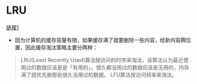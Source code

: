 # LRU

[链接1](https://mp.weixin.qq.com/s?__biz=MzAxODQxMDM0Mw==&mid=2247486428&idx=1&sn=3611a14535669ba3372c73e24121247c&chksm=9bd7f5d4aca07cc28c02c3411d0633fc12c94c2555c08cbfaa2ccd50cc2d25160fb23bccce7f&scene=21#wechat_redirect) 

* 因为计算机的缓存容量有限，如果缓存满了就要删除一些内容，给新内容腾位置，因此缓存淘汰策略主要分两种：
> LRU(Least Recently Used)算法按访问的时序来淘汰，该算法认为最近使用过的数据应该是是「有用的」，很久都没用过的数据应该是无用的，内存满了就优先删那些很久没用过的数据。
> LFU算法按访问频率来淘汰。

  
